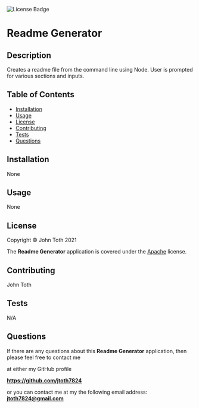 ![License Badge](https://img.shields.io/badge/license-Apache-blue)

# Readme Generator

## Description

Creates a readme file from the command line using Node.  User is prompted for various sections and inputs.

## Table of Contents

* [Installation](#installation)
* [Usage](#usage)
* [License](#license)
* [Contributing](#contributing)
* [Tests](#tests)
* [Questions](#questions)


## Installation
None

## Usage
None

## License
Copyright &copy; John Toth 2021

The **Readme Generator** application is covered under the [Apache](https://www.apache.org/licenses/LICENSE-2.0.txt) license.

## Contributing
John Toth

## Tests
N/A

## Questions
If there are any questions about this **Readme Generator** application, then please feel free to contact me
<div>at either my GitHub profile</div>

**https://github.com/jtoth7824**

or you can contact me at my the following email address:  **jtoth7824@gmail.com**
